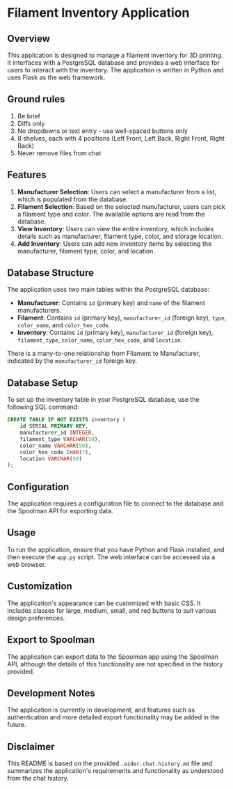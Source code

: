 Filament Inventory Application
==============================

## Overview

This application is designed to manage a filament inventory for 3D printing. It interfaces with a PostgreSQL database and provides a web interface for users to interact with the inventory. The application is written in Python and uses Flask as the web framework.


## Ground rules
1. Be brief
2. Diffs only
3. No dropdowns or text entry - use well-spaced buttons only
4. 8 shelves, each with 4 positions (Left Front, Left Back, Right Front, Right Back)
5. Never remove files from chat


## Features

1. **Manufacturer Selection**: Users can select a manufacturer from a list, which is populated from the database.
2. **Filament Selection**: Based on the selected manufacturer, users can pick a filament type and color. The available options are read from the database.
4. **View Inventory**: Users can view the entire inventory, which includes details such as manufacturer, filament type, color, and storage location.
5. **Add Inventory**: Users can add new inventory items by selecting the manufacturer, filament type, color, and location.

## Database Structure

The application uses two main tables within the PostgreSQL database:

- **Manufacturer**: Contains `id` (primary key) and `name` of the filament manufacturers.
- **Filament**: Contains `id` (primary key), `manufacturer_id` (foreign key), `type`, `color_name`, and `color_hex_code`.
- **Inventory**: Contains `id` (primary key), `manufacturer_id` (foreign key), `filament_type`, `color_name`, `color_hex_code`, and `location`.

There is a many-to-one relationship from Filament to Manufacturer, indicated by the `manufacturer_id` foreign key.

## Database Setup

To set up the inventory table in your PostgreSQL database, use the following SQL command:

```sql
CREATE TABLE IF NOT EXISTS inventory (
    id SERIAL PRIMARY KEY,
    manufacturer_id INTEGER,
    filament_type VARCHAR(50),
    color_name VARCHAR(50),
    color_hex_code CHAR(7),
    location VARCHAR(50)
);
```

## Configuration

The application requires a configuration file to connect to the database and the Spoolman API for exporting data.

## Usage

To run the application, ensure that you have Python and Flask installed, and then execute the `app.py` script. The web interface can be accessed via a web browser.

## Customization

The application's appearance can be customized with basic CSS. It includes classes for large, medium, small, and red buttons to suit various design preferences.

## Export to Spoolman

The application can export data to the Spoolman app using the Spoolman API, although the details of this functionality are not specified in the history provided.

## Development Notes

The application is currently in development, and features such as authentication and more detailed export functionality may be added in the future.

## Disclaimer

This README is based on the provided `.aider.chat.history.md` file and summarizes the application's requirements and functionality as understood from the chat history.
